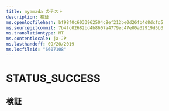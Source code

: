 ```yaml
---
title: myamada のテスト
description: 検証
ms.openlocfilehash: bf98f0c6033962504c8ef212be0d26fb4d8dcfd5
ms.sourcegitcommit: 7b4fc02682bd4b8607a4779ec47e00a32919d5b3
ms.translationtype: MT
ms.contentlocale: ja-JP
ms.lasthandoff: 09/20/2019
ms.locfileid: "6607108"
---
```

# <a name="status_success"></a>STATUS_SUCCESS 
## <a name="test"></a>検証 
